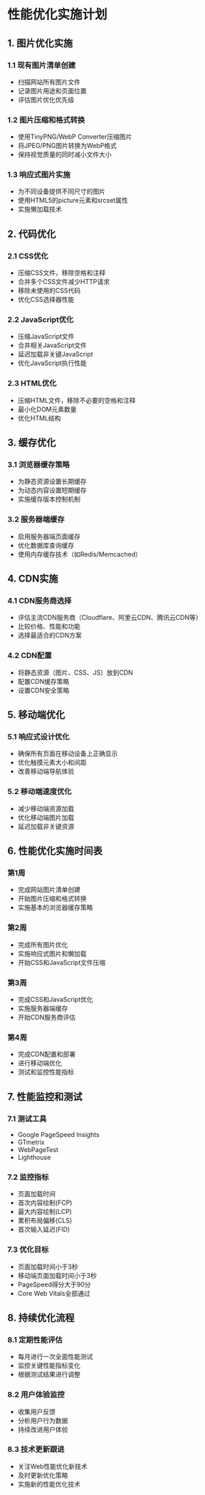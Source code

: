 # 性能优化实施计划

## 1. 图片优化实施

### 1.1 现有图片清单创建
- 扫描网站所有图片文件
- 记录图片用途和页面位置
- 评估图片优化优先级

### 1.2 图片压缩和格式转换
- 使用TinyPNG/WebP Converter压缩图片
- 将JPEG/PNG图片转换为WebP格式
- 保持视觉质量的同时减小文件大小

### 1.3 响应式图片实施
- 为不同设备提供不同尺寸的图片
- 使用HTML5的picture元素和srcset属性
- 实施懒加载技术

## 2. 代码优化

### 2.1 CSS优化
- 压缩CSS文件，移除空格和注释
- 合并多个CSS文件减少HTTP请求
- 移除未使用的CSS代码
- 优化CSS选择器性能

### 2.2 JavaScript优化
- 压缩JavaScript文件
- 合并相关JavaScript文件
- 延迟加载非关键JavaScript
- 优化JavaScript执行性能

### 2.3 HTML优化
- 压缩HTML文件，移除不必要的空格和注释
- 最小化DOM元素数量
- 优化HTML结构

## 3. 缓存优化

### 3.1 浏览器缓存策略
- 为静态资源设置长期缓存
- 为动态内容设置短期缓存
- 实施缓存版本控制机制

### 3.2 服务器端缓存
- 启用服务器端页面缓存
- 优化数据库查询缓存
- 使用内存缓存技术（如Redis/Memcached）

## 4. CDN实施

### 4.1 CDN服务商选择
- 评估主流CDN服务商（Cloudflare、阿里云CDN、腾讯云CDN等）
- 比较价格、性能和功能
- 选择最适合的CDN方案

### 4.2 CDN配置
- 将静态资源（图片、CSS、JS）放到CDN
- 配置CDN缓存策略
- 设置CDN安全策略

## 5. 移动端优化

### 5.1 响应式设计优化
- 确保所有页面在移动设备上正确显示
- 优化触摸元素大小和间距
- 改善移动端导航体验

### 5.2 移动端速度优化
- 减少移动端资源加载
- 优化移动端图片加载
- 延迟加载非关键资源

## 6. 性能优化实施时间表

### 第1周
- 完成网站图片清单创建
- 开始图片压缩和格式转换
- 实施基本的浏览器缓存策略

### 第2周
- 完成所有图片优化
- 实施响应式图片和懒加载
- 开始CSS和JavaScript文件压缩

### 第3周
- 完成CSS和JavaScript优化
- 实施服务器端缓存
- 开始CDN服务商评估

### 第4周
- 完成CDN配置和部署
- 进行移动端优化
- 测试和监控性能指标

## 7. 性能监控和测试

### 7.1 测试工具
- Google PageSpeed Insights
- GTmetrix
- WebPageTest
- Lighthouse

### 7.2 监控指标
- 页面加载时间
- 首次内容绘制(FCP)
- 最大内容绘制(LCP)
- 累积布局偏移(CLS)
- 首次输入延迟(FID)

### 7.3 优化目标
- 页面加载时间小于3秒
- 移动端页面加载时间小于3秒
- PageSpeed得分大于90分
- Core Web Vitals全部通过

## 8. 持续优化流程

### 8.1 定期性能评估
- 每月进行一次全面性能测试
- 监控关键性能指标变化
- 根据测试结果进行调整

### 8.2 用户体验监控
- 收集用户反馈
- 分析用户行为数据
- 持续改进用户体验

### 8.3 技术更新跟进
- 关注Web性能优化新技术
- 及时更新优化策略
- 实施新的性能优化技术